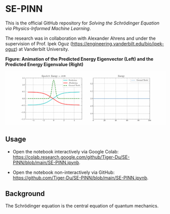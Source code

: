 # SE-PINN

This is the official GitHub repository for _Solving the Schrödinger Equation via Physics-Informed Machine Learning_.

The research was in collaboration with Alexander Ahrens and under the supervision of Prof. Ipek Oguz (https://engineering.vanderbilt.edu/bio/ipek-oguz) at Vanderbilt University.

**Figure: Animation of the Predicted Energy Eigenvector (Left) and the Predicted Energy Eigenvalue (Right)**

![Animation of PINN](SE-PINN.gif)

## Usage

- Open the notebook interactively via Google Colab: https://colab.research.google.com/github/Tiger-Du/SE-PINN/blob/main/SE-PINN.ipynb.

- Open the notebook non-interactively via GitHub: https://github.com/Tiger-Du/SE-PINN/blob/main/SE-PINN.ipynb.

## Background

The Schrödinger equation is the central equation of quantum mechanics.
